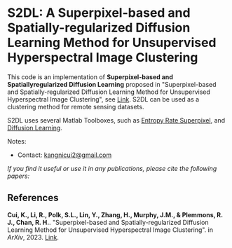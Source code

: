 # S2DL: A Superpixel-based and Spatially-regularized Diffusion Learning Method for Unsupervised Hyperspectral Image Clustering

This code is an implementation of **Superpixel-based and Spatiallyregularized Diffusion Learning** proposed in "Superpixel-based and Spatially-regularized Diffusion Learning Method for Unsupervised Hyperspectral Image Clustering", see [Link](https://arxiv.org/abs/2312.15447). S2DL can be used as a clustering method for remote sensing datasets.

S2DL uses several Matlab Toolboxes, such as [Entropy Rate Superpixel](https://github.com/mingyuliutw/EntropyRateSuperpixel), and [Diffusion Learning](https://github.com/sampolk/DiffusionLearning).

Notes:
- Contact: kangnicui2@gmail.com

*If you find it useful or use it in any publications, please cite the following papers:*
## References
**Cui, K., Li, R., Polk, S.L., Lin, Y., Zhang, H., Murphy, J.M., & Plemmons, R. J., Chan, R. H.**. "Superpixel-based and Spatially-regularized Diffusion Learning Method for Unsupervised Hyperspectral Image Clustering". in *ArXiv*, 2023. [Link](https://arxiv.org/abs/2312.15447).
